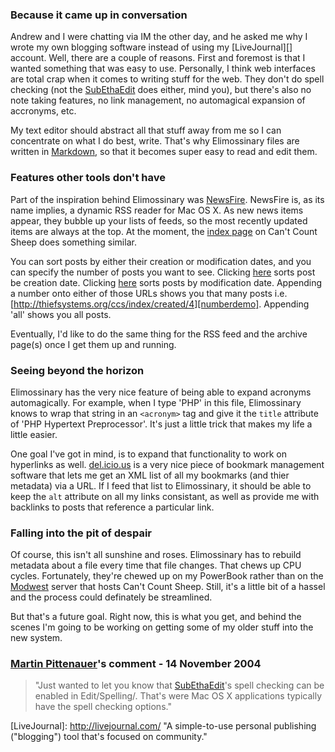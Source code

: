 <!--
title: A different animal
created: 29 October 2004 - 8:20 pm
updated: 14 November 2004 - 8:11 am
slug: blog-engine
tags: elimossinary
-->


### Because it came up in conversation ###

Andrew and I were chatting via IM the other day, and he asked me why I wrote my own blogging software instead of using my [LiveJournal][] account. Well, there are a couple of reasons. First and foremost is that I wanted something that was easy to use. Personally, I think web interfaces are total crap when it comes to writing stuff for the web. They don't do spell checking (not the [SubEthaEdit][] does either, mind you), but there's also no note taking features, no link management, no automagical expansion of accronyms, etc.

My text editor should abstract all that stuff away from me so I can concentrate on what I do best, write. That's why Elimossinary files are written in [Markdown][], so that it becomes super easy to read and edit them.


### Features other tools don't have ###

Part of the inspiration behind Elimossinary was [NewsFire][]. NewsFire is, as its name implies, a dynamic RSS reader for Mac OS X. As new news items appear, they bubble up your lists of feeds, so the most recently updated items are always at the top. At the moment, the [index page][ccs] on Can't Count Sheep does something similar.

You can sort posts by either their creation or modification dates, and you can specify the number of posts you want to see. Clicking [here][ccscreated] sorts post be creation date. Clicking [here][cssmodified] sorts posts by modification date. Appending a number onto either of those URLs shows you that many posts i.e. [http://thiefsystems.org/ccs/index/created/4][numberdemo]. Appending 'all' shows you all posts.

Eventually, I'd like to do the same thing for the RSS feed and the archive page(s) once I get them up and running.


### Seeing beyond the horizon ###

Elimossinary has the very nice feature of being able to expand acronyms automagically. For example, when I type 'PHP' in this file, Elimossinary knows to wrap that string in an `<acronym>` tag and give it the `title` attribute of 'PHP Hypertext Preprocessor'. It's just a little trick that makes my life a little easier.

One goal I've got in mind, is to expand that functionality to work on hyperlinks as well. [del.icio.us][] is a very nice piece of bookmark management software that lets me get an XML list of all my bookmarks (and thier metadata) via a URL. If I feed that list to Elimossinary, it should be able to keep the `alt` attribute on all my links consistant, as well as provide me with backlinks to posts that reference a particular link.


### Falling into the pit of despair ###

Of course, this isn't all sunshine and roses. Elimossinary has to rebuild metadata about a file every time that file changes. That chews up CPU cycles. Fortunately, they're chewed up on my PowerBook rather than on the [Modwest][] server that hosts Can't Count Sheep. Still, it's a little bit of a hassel and the process could definately be streamlined.

But that's a future goal. Right now, this is what you get, and behind the scenes I'm going to be working on getting some of my older stuff into the new system.

### [Martin Pittenauer][]'s comment - 14 November 2004 ###

> "Just wanted to let you know that [SubEthaEdit][]'s spell checking can be enabled in Edit/Spelling/. That's were Mac OS X applications typically have the spell checking options."


[LiveJournal]: http://livejournal.com/ "A simple-to-use personal publishing ("blogging") tool that's focused on community."

[SubEthaEdit]: http://www.codingmonkeys.de/subethaedit/ "Collaborative text editing. Share and Enjoy."

[Markdown]: http://daringfireball.net/projects/markdown/ "A text-to-HTML converstion tool for web writers"

[NewsFire]: http://www.newsfirerss.com/ "Mac RSS with Style."

[ccs]: /ccs/index "CCS: Index."

[ccscreated]: /ccs/index/created "CCS: Sort posts by creation date."

[cssmodified]: /ccs/index/modified "CCS: Sort posts by modification date."

[numberdemo]: /ccs/index/created/4 "CCS: Show the last four created posts."

[del.icio.us]: http://del.icio.us/ "Social bookmarking software"

[Modwest]: http://modwest.com/ "The best web hosting company in the business"

[Martin Pittenauer]: http://codingmonkeys.de/map/log/ "Martin Pittenauer (co-founder of TheCodingMonkeys): 0x2a"

